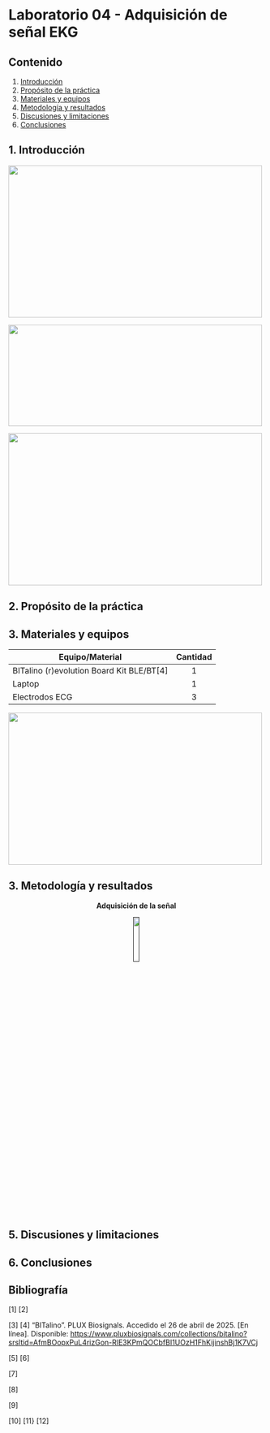# Laboratorio 04 - Adquisición de señal EKG
## Contenido
1. [Introducción](#id1)
2. [Propósito de la práctica](#id2)
3. [Materiales y equipos](#id3)
4. [Metodología y resultados](#id4)
5. [Discusiones y limitaciones](#id5)
6. [Conclusiones](#id6)

## 1. Introducción <a name="id1"></a>
<p style="text-align: justify;">     

  
<p style="text-align: justify;">  

  <img src="" width="500" height="300"/>

<p style="text-align: justify;">  


  <img src="" width="500" height="200"/>

<p style="text-align: justify;"> 

<img src="" width="500" height="300"/>

</p>

## 2. Propósito de la práctica <a name="id2"></a>
<p style="text-align: justify;">   

</p>

## 3. Materiales y equipos <a name="id3"></a>
| Equipo/Material     |Cantidad   |
|-----------   |:------------:
|BITalino (r)evolution Board Kit BLE/BT[4]  |1          |
|Laptop           |1          |
|Electrodos ECG   |3          |

<img src="" width="500" height="300"/>

## 3. Metodología y resultados <a name="id4"></a>



<p align="center"><strong>Adquisición de la señal</strong></p>

<p align="center">
  <a href="" target="_blank">
    <img src="" width="15%">
  </a>
</p>



## 5. Discusiones y limitaciones <a name="id5"></a>




## 6. Conclusiones <a name="id6"></a>








## Bibliografía
[1] 
[2]

[3]
[4] “BITalino”. PLUX Biosignals. Accedido el 26 de abril de 2025. [En línea]. Disponible: https://www.pluxbiosignals.com/collections/bitalino?srsltid=AfmBOopxPuL4rizGon-RlE3KPmQOCbfBI1UOzH1FhKijinshBj1K7VCj

[5] 
[6] 

[7] 

[8] 

[9] 

[10] 
[11} 
[12] 

